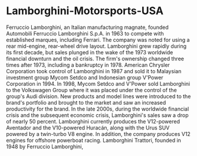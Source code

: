 # Lamborghini-Motorsports-USA
Ferruccio Lamborghini, an Italian manufacturing magnate, founded Automobili Ferruccio Lamborghini S.p.A. in 1963 to compete with established marques, including Ferrari. The company was noted for using a rear mid-engine, rear-wheel drive layout. Lamborghini grew rapidly during its first decade, but sales plunged in the wake of the 1973 worldwide financial downturn and the oil crisis. The firm's ownership changed three times after 1973, including a bankruptcy in 1978. American Chrysler Corporation took control of Lamborghini in 1987 and sold it to Malaysian investment group Mycom Setdco and Indonesian group V'Power Corporation in 1994. In 1998, Mycom Setdco and V'Power sold Lamborghini to the Volkswagen Group where it was placed under the control of the group's Audi division.  New products and model lines were introduced to the brand's portfolio and brought to the market and saw an increased productivity for the brand. In the late 2000s, during the worldwide financial crisis and the subsequent economic crisis, Lamborghini's sales saw a drop of nearly 50 percent.  Lamborghini currently produces the V12-powered Aventador and the V10-powered Huracán, along with the Urus SUV powered by a twin-turbo V8 engine. In addition, the company produces V12 engines for offshore powerboat racing. Lamborghini Trattori, founded in 1948 by Ferruccio Lamborghini,
